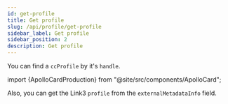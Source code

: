 ```yaml
---
id: get-profile
title: Get profile
slug: /api/profile/get-profile
sidebar_label: Get profile
sidebar_position: 2
description: Get profile
---
```


You can find a `ccProfile` by it's `handle`.

import {ApolloCardProduction} from "@site/src/components/ApolloCard";

<ApolloCardProduction queryName="getProfileByHandle" />

Also, you can get the Link3 `profile` from the `externalMetadataInfo` field.
<ApolloCardProduction queryName="getLink3ProfileData" />
